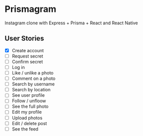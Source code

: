 # Prismagram
Instagram clone with Express + Prisma + React and React Native

## User Stories

- [x] Create account
- [ ] Request secret
- [ ] Confirm secret
- [ ] Log in
- [ ] Like / unlike a photo
- [ ] Comment on a photo
- [ ] Search by username
- [ ] Search by location
- [ ] See user profile
- [ ] Follow / unfloow
- [ ] See the full photo
- [ ] Edit my profile
- [ ] Upload photos
- [ ] Edit / delete post
- [ ] See the feed